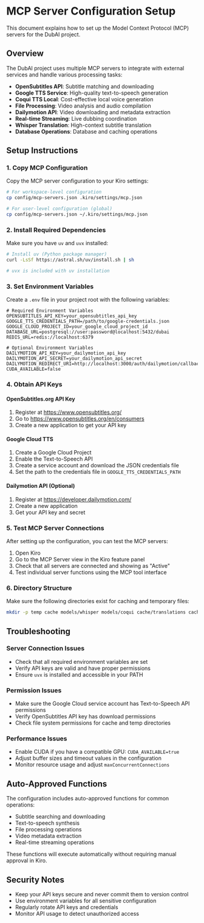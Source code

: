 # MCP Server Configuration Setup

This document explains how to set up the Model Context Protocol (MCP) servers for the DubAI project.

## Overview

The DubAI project uses multiple MCP servers to integrate with external services and handle various processing tasks:

- **OpenSubtitles API**: Subtitle matching and downloading
- **Google TTS Service**: High-quality text-to-speech generation
- **Coqui TTS Local**: Cost-effective local voice generation
- **File Processing**: Video analysis and audio compilation
- **Dailymotion API**: Video downloading and metadata extraction
- **Real-time Streaming**: Live dubbing coordination
- **Whisper Translation**: High-context subtitle translation
- **Database Operations**: Database and caching operations

## Setup Instructions

### 1. Copy MCP Configuration

Copy the MCP server configuration to your Kiro settings:

```bash
# For workspace-level configuration
cp config/mcp-servers.json .kiro/settings/mcp.json

# For user-level configuration (global)
cp config/mcp-servers.json ~/.kiro/settings/mcp.json
```

### 2. Install Required Dependencies

Make sure you have `uv` and `uvx` installed:

```bash
# Install uv (Python package manager)
curl -LsSf https://astral.sh/uv/install.sh | sh

# uvx is included with uv installation
```

### 3. Set Environment Variables

Create a `.env` file in your project root with the following variables:

```env
# Required Environment Variables
OPENSUBTITLES_API_KEY=your_opensubtitles_api_key
GOOGLE_TTS_CREDENTIALS_PATH=/path/to/google-credentials.json
GOOGLE_CLOUD_PROJECT_ID=your_google_cloud_project_id
DATABASE_URL=postgresql://user:password@localhost:5432/dubai
REDIS_URL=redis://localhost:6379

# Optional Environment Variables
DAILYMOTION_API_KEY=your_dailymotion_api_key
DAILYMOTION_API_SECRET=your_dailymotion_api_secret
DAILYMOTION_REDIRECT_URI=http://localhost:3000/auth/dailymotion/callback
CUDA_AVAILABLE=false
```

### 4. Obtain API Keys

#### OpenSubtitles.org API Key
1. Register at https://www.opensubtitles.org/
2. Go to https://www.opensubtitles.org/en/consumers
3. Create a new application to get your API key

#### Google Cloud TTS
1. Create a Google Cloud Project
2. Enable the Text-to-Speech API
3. Create a service account and download the JSON credentials file
4. Set the path to the credentials file in `GOOGLE_TTS_CREDENTIALS_PATH`

#### Dailymotion API (Optional)
1. Register at https://developer.dailymotion.com/
2. Create a new application
3. Get your API key and secret

### 5. Test MCP Server Connections

After setting up the configuration, you can test the MCP servers:

1. Open Kiro
2. Go to the MCP Server view in the Kiro feature panel
3. Check that all servers are connected and showing as "Active"
4. Test individual server functions using the MCP tool interface

### 6. Directory Structure

Make sure the following directories exist for caching and temporary files:

```bash
mkdir -p temp cache models/whisper models/coqui cache/translations cache/coqui
```

## Troubleshooting

### Server Connection Issues
- Check that all required environment variables are set
- Verify API keys are valid and have proper permissions
- Ensure `uvx` is installed and accessible in your PATH

### Permission Issues
- Make sure the Google Cloud service account has Text-to-Speech API permissions
- Verify OpenSubtitles API key has download permissions
- Check file system permissions for cache and temp directories

### Performance Issues
- Enable CUDA if you have a compatible GPU: `CUDA_AVAILABLE=true`
- Adjust buffer sizes and timeout values in the configuration
- Monitor resource usage and adjust `maxConcurrentConnections`

## Auto-Approved Functions

The configuration includes auto-approved functions for common operations:
- Subtitle searching and downloading
- Text-to-speech synthesis
- File processing operations
- Video metadata extraction
- Real-time streaming operations

These functions will execute automatically without requiring manual approval in Kiro.

## Security Notes

- Keep your API keys secure and never commit them to version control
- Use environment variables for all sensitive configuration
- Regularly rotate API keys and credentials
- Monitor API usage to detect unauthorized access